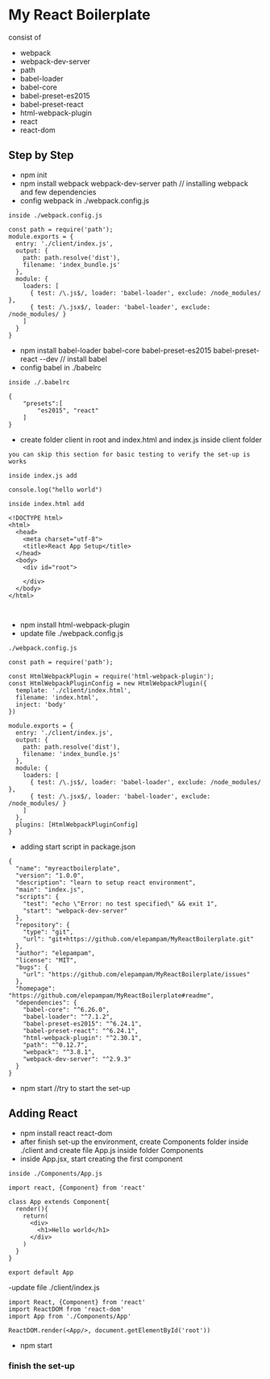 # My React Boilerplate
consist of 
- webpack
- webpack-dev-server
- path
- babel-loader
- babel-core
- babel-preset-es2015
- babel-preset-react
- html-webpack-plugin
- react
- react-dom

## Step by Step
- npm init
- npm install webpack webpack-dev-server path // installing webpack and few dependencies
- config webpack in ./webpack.config.js
```
inside ./webpack.config.js

const path = require('path');
module.exports = {
  entry: './client/index.js',
  output: {
    path: path.resolve('dist'),
    filename: 'index_bundle.js'
  },
  module: {
    loaders: [
      { test: /\.js$/, loader: 'babel-loader', exclude: /node_modules/ },
      { test: /\.jsx$/, loader: 'babel-loader', exclude: /node_modules/ }
    ]
  }
}
```
- npm install babel-loader babel-core babel-preset-es2015 babel-preset-react --dev // install babel
- config babel in ./babelrc
```
inside ./.babelrc

{
    "presets":[
        "es2015", "react"
    ]
}
```
- create folder client in root and index.html and index.js inside client folder

```
you can skip this section for basic testing to verify the set-up is works

inside index.js add

console.log("hello world")

inside index.html add

<!DOCTYPE html>
<html>
  <head>
    <meta charset="utf-8">
    <title>React App Setup</title>
  </head>
  <body>
    <div id="root">

    </div>
  </body>
</html>



```
- npm install html-webpack-plugin
- update file ./webpack.config.js
```
./webpack.config.js

const path = require('path');

const HtmlWebpackPlugin = require('html-webpack-plugin');
const HtmlWebpackPluginConfig = new HtmlWebpackPlugin({
  template: './client/index.html',
  filename: 'index.html',
  inject: 'body'
})

module.exports = {
  entry: './client/index.js',
  output: {
    path: path.resolve('dist'),
    filename: 'index_bundle.js'
  },
  module: {
    loaders: [
      { test: /\.js$/, loader: 'babel-loader', exclude: /node_modules/ },
      { test: /\.jsx$/, loader: 'babel-loader', exclude: /node_modules/ }
    ]
  },
  plugins: [HtmlWebpackPluginConfig]
}
```
- adding start script in package.json
```
{
  "name": "myreactboilerplate",
  "version": "1.0.0",
  "description": "learn to setup react environment",
  "main": "index.js",
  "scripts": {
    "test": "echo \"Error: no test specified\" && exit 1",
    "start": "webpack-dev-server"
  },
  "repository": {
    "type": "git",
    "url": "git+https://github.com/elepampam/MyReactBoilerplate.git"
  },
  "author": "elepampam",
  "license": "MIT",
  "bugs": {
    "url": "https://github.com/elepampam/MyReactBoilerplate/issues"
  },
  "homepage": "https://github.com/elepampam/MyReactBoilerplate#readme",
  "dependencies": {
    "babel-core": "^6.26.0",
    "babel-loader": "^7.1.2",
    "babel-preset-es2015": "^6.24.1",
    "babel-preset-react": "^6.24.1",
    "html-webpack-plugin": "^2.30.1",
    "path": "^0.12.7",
    "webpack": "^3.8.1",
    "webpack-dev-server": "^2.9.3"
  }
}
```
- npm start //try to start the set-up

## Adding React
- npm install react react-dom
- after finish set-up the environment, create Components folder inside ./client and create file App.js inside folder Components
- inside App.jsx, start creating the first component
```
inside ./Components/App.js

import react, {Component} from 'react'

class App extends Component{
  render(){
    return(
      <div>
        <h1>Hello world</h1>
      </div>
    )
  }
}

export default App
```
-update file ./client/index.js
```
import React, {Component} from 'react'
import ReactDOM from 'react-dom'
import App from './Components/App'

ReactDOM.render(<App/>, document.getElementById('root'))
```
- npm start

### finish the set-up